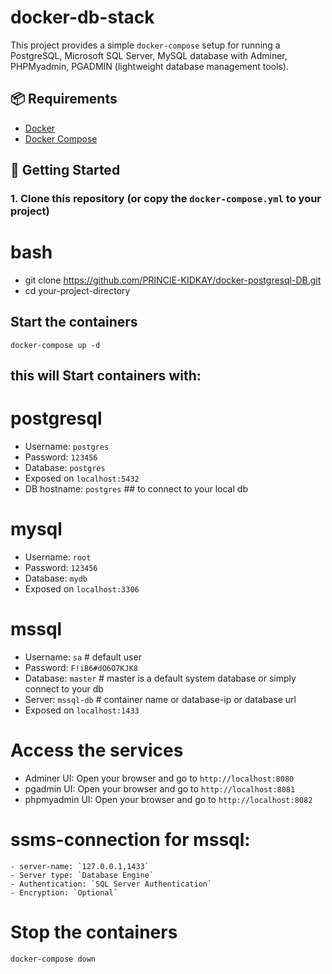 # docker-db-stack



This project provides a simple `docker-compose` setup for running a PostgreSQL, Microsoft SQL Server, MySQL database with Adminer, PHPMyadmin, PGADMIN (lightweight database management tools).

## 📦 Requirements

- [Docker](https://www.docker.com/get-started)
- [Docker Compose](https://docs.docker.com/compose/install/)

## 🚀 Getting Started

### 1. Clone this repository (or copy the `docker-compose.yml` to your project)

# bash
- git clone https://github.com/PRINCIE-KIDKAY/docker-postgresql-DB.git
- cd your-project-directory


## Start the containers
`docker-compose up -d`

## this will Start containers with:

# postgresql
- Username: `postgres`
- Password: `123456`
- Database: `postgres`
- Exposed on `localhost:5432`
- DB hostname: `postgres` ## to connect to your local db

# mysql
- Username: `root`
- Password: `123456`
- Database: `mydb`
- Exposed on `localhost:3306`

# mssql
- Username: `sa` # default user
- Password: `F!iB6#dO6O7KJK8`
- Database: `master` # master is a default system database or simply connect to your db 
- Server: `mssql-db` # container name or database-ip or database url
- Exposed on `localhost:1433`



# Access the services
- Adminer UI: Open your browser and go to `http://localhost:8080`
- pgadmin UI: Open your browser and go to `http://localhost:8081`
- phpmyadmin UI: Open your browser and go to `http://localhost:8082`

# ssms-connection for mssql:
    - server-name: `127.0.0.1,1433`
    - Server type: `Database Engine`
    - Authentication: `SQL Server Authentication`
    - Encryption: `Optional`

# Stop the containers

`docker-compose down`